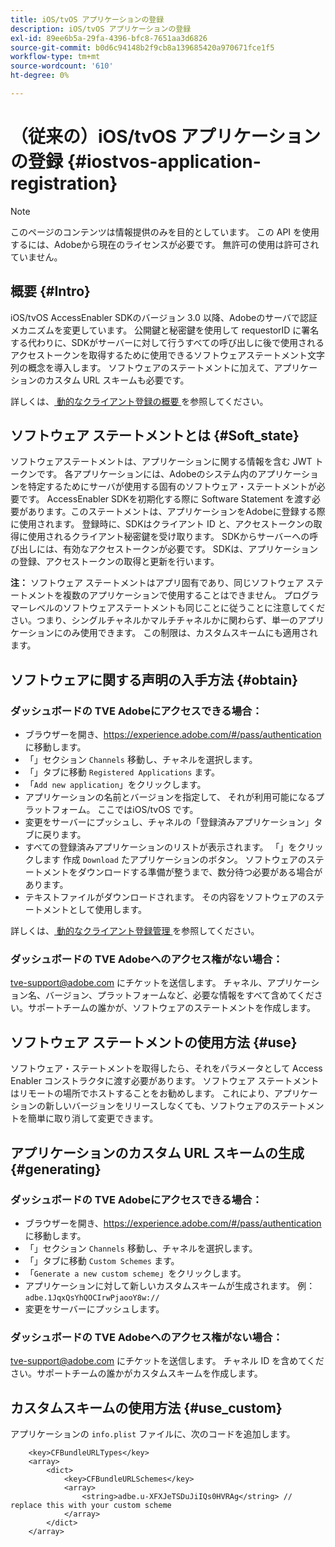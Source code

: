 ```yaml
---
title: iOS/tvOS アプリケーションの登録
description: iOS/tvOS アプリケーションの登録
exl-id: 89ee6b5a-29fa-4396-bfc8-7651aa3d6826
source-git-commit: b0d6c94148b2f9cb8a139685420a970671fce1f5
workflow-type: tm+mt
source-wordcount: '610'
ht-degree: 0%

---
```



# （従来の）iOS/tvOS アプリケーションの登録 {#iostvos-application-registration}

>[!NOTE]
>
>このページのコンテンツは情報提供のみを目的としています。 この API を使用するには、Adobeから現在のライセンスが必要です。 無許可の使用は許可されていません。

## 概要 {#Intro}

iOS/tvOS AccessEnabler SDKのバージョン 3.0 以降、Adobeのサーバで認証メカニズムを変更しています。 公開鍵と秘密鍵を使用して requestorID に署名する代わりに、SDKがサーバーに対して行うすべての呼び出しに後で使用されるアクセストークンを取得するために使用できるソフトウェアステートメント文字列の概念を導入します。 ソフトウェアのステートメントに加えて、アプリケーションのカスタム URL スキームも必要です。

詳しくは、[ 動的なクライアント登録の概要 ](../../../rest-apis/rest-api-dcr/dynamic-client-registration-overview.md) を参照してください。

## ソフトウェア ステートメントとは {#Soft_state}

ソフトウェアステートメントは、アプリケーションに関する情報を含む JWT トークンです。 各アプリケーションには、Adobeのシステム内のアプリケーションを特定するためにサーバが使用する固有のソフトウェア・ステートメントが必要です。 AccessEnabler SDKを初期化する際に Software Statement を渡す必要があります。このステートメントは、アプリケーションをAdobeに登録する際に使用されます。 登録時に、SDKはクライアント ID と、アクセストークンの取得に使用されるクライアント秘密鍵を受け取ります。 SDKからサーバーへの呼び出しには、有効なアクセストークンが必要です。 SDKは、アプリケーションの登録、アクセストークンの取得と更新を行います。

**注：** ソフトウェア ステートメントはアプリ固有であり、同じソフトウェア ステートメントを複数のアプリケーションで使用することはできません。 プログラマーレベルのソフトウェアステートメントも同じことに従うことに注意してください。つまり、シングルチャネルかマルチチャネルかに関わらず、単一のアプリケーションにのみ使用できます。 この制限は、カスタムスキームにも適用されます。

## ソフトウェアに関する声明の入手方法 {#obtain}

### ダッシュボードの TVE Adobeにアクセスできる場合：

- ブラウザーを開き、<https://experience.adobe.com/#/pass/authentication> に移動します。
- 「」セクション `Channels` 移動し、チャネルを選択します。
- 「」タブに移動 `Registered Applications` ます。
- 「`Add new application`」をクリックします。
- アプリケーションの名前とバージョンを指定して、   それが利用可能になるプラットフォーム。 ここではiOS/tvOS です。
- 変更をサーバーにプッシュし、チャネルの「登録済みアプリケーション」タブに戻ります。
- すべての登録済みアプリケーションのリストが表示されます。 「」をクリックします   作成 `Download` たアプリケーションのボタン。 ソフトウェアのステートメントをダウンロードする準備が整うまで、数分待つ必要がある場合があります。
- テキストファイルがダウンロードされます。 その内容をソフトウェアのステートメントとして使用します。

詳しくは、[ 動的なクライアント登録管理 ](../../../rest-apis/rest-api-dcr/dynamic-client-registration-overview.md#dynamic-client-registration-management) を参照してください。

### ダッシュボードの TVE Adobeへのアクセス権がない場合：

<tve-support@adobe.com> にチケットを送信します。 チャネル、アプリケーション名、バージョン、プラットフォームなど、必要な情報をすべて含めてください。サポートチームの誰かが、ソフトウェアのステートメントを作成します。

## ソフトウェア ステートメントの使用方法 {#use}

ソフトウェア・ステートメントを取得したら、それをパラメータとして Access Enabler コンストラクタに渡す必要があります。 ソフトウェア ステートメントはリモートの場所でホストすることをお勧めします。 これにより、アプリケーションの新しいバージョンをリリースしなくても、ソフトウェアのステートメントを簡単に取り消して変更できます。

## アプリケーションのカスタム URL スキームの生成 {#generating}

### ダッシュボードの TVE Adobeにアクセスできる場合：

- ブラウザーを開き、<https://experience.adobe.com/#/pass/authentication> に移動します。
- 「」セクション `Channels` 移動し、チャネルを選択します。
- 「」タブに移動 `Custom Schemes` ます。
- 「`Generate a new custom scheme`」をクリックします。
- アプリケーションに対して新しいカスタムスキームが生成されます。 例：`adbe.1JqxQsYhQOCIrwPjaooY8w://`
- 変更をサーバーにプッシュします。

### ダッシュボードの TVE Adobeへのアクセス権がない場合：

<tve-support@adobe.com> にチケットを送信します。 チャネル ID を含めてください。サポートチームの誰かがカスタムスキームを作成します。

## カスタムスキームの使用方法 {#use_custom}

アプリケーションの `info.plist` ファイルに、次のコードを追加します。

```plist
    <key>CFBundleURLTypes</key>
    <array>
        <dict>
            <key>CFBundleURLSchemes</key>
            <array>
                <string>adbe.u-XFXJeTSDuJiIQs0HVRAg</string> // replace this with your custom scheme
            </array>
        </dict>
    </array>
```
